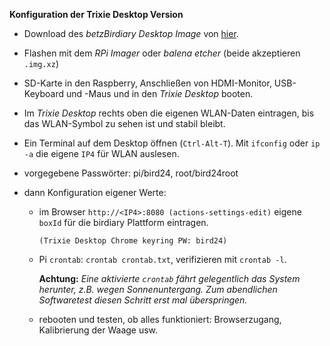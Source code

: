 <!--keywords[Desktop,HDMI-Monitor]-->

**Konfiguration der Trixie Desktop Version**

- Download des *betzBirdiary Desktop Image* von [hier](https://drive.google.com/drive/folders/11WduKyMzzzmW61bC7l0BlDjjx6e_ImHC).

- Flashen mit dem *RPi Imager* oder *balena etcher* (beide akzeptieren `.img.xz`)

- SD-Karte in den Raspberry, Anschließen von HDMI-Monitor, USB-Keyboard und -Maus und in den *Trixie Desktop* booten.

- Im *Trixie Desktop* rechts oben die eigenen WLAN-Daten eintragen, bis das WLAN-Symbol zu sehen ist und stabil bleibt.

- Ein Terminal auf dem Desktop öffnen (`Ctrl-Alt-T`). Mit `ifconfig` oder `ip -a` die eigene `IP4` für WLAN auslesen.

- vorgegebene Passwörter: pi/bird24, root/bird24root

- dann Konfiguration eigener Werte:
  - im Browser `http://<IP4>:8080 (actions-settings-edit)` eigene `boxId` für die birdiary Plattform eintragen.
  
    `(Trixie Desktop Chrome keyring PW: bird24)`
  
  - Pi `crontab`: `crontab crontab.txt`, verifizieren mit `crontab -l`.
  
    **Achtung:** *Eine aktivierte `crontab` fährt gelegentlich das System herunter, z.B. wegen Sonnenuntergang. Zum abendlichen Softwaretest diesen Schritt erst mal überspringen.*
  
  -  rebooten und testen, ob alles funktioniert: Browserzugang, Kalibrierung der Waage usw.